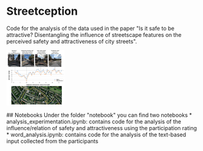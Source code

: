 # Streetception

Code for the analysis of the data used in the paper "Is it safe to be attractive? Disentangling the influence of streetscape features on the perceived safety and attractiveness of city streets".
<p float="left">
    <img src="https://github.com/MiliasV/streetception/blob/main/img_gh/path_compl.png" width="30%">
</p>
## Notebooks
Under the folder "notebook" you can find two notebooks
* analysis_experimentation.ipynb: contains code for the analysis of the influence/relation of safety and attractiveness using the participation rating
* word_analysis.ipynb: contains code for the analysis of the text-based input collected from the participants

